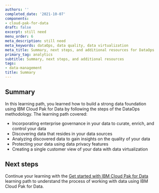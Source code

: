```yaml
---
authors: ''
completed_date: '2021-10-07'
components:
- cloud-pak-for-data
draft: false
excerpt: still need
menu_order: 6
meta_description: still need
meta_keywords: dataOps, data quality, data virtualization
meta_title: Summary, next steps, and additional resources for DataOps
primary_tag: analytics
subtitle: Summary, next steps, and additional resources
tags:
- data-management
title: Summary
---
```


## Summary

In this learning path, you learned how to build a strong data foundation using IBM Cloud Pak for Data by following the steps of the DataOps methodology. The learning path covered:

* Incorporating enterprise governance in your data to curate, enrich, and control your data
* Discovering data that resides in your data sources
* Analyzing discovered data to gain insights on the quality of your data
* Protecting your data using data privacy features
* Creating a single customer view of your data with data virtualization

## Next steps

Continue your learning with the [Get started with IBM Cloud Pak for Data](/learningpaths/cloud-pak-for-data-learning-path/) learning path to understand the process of working with data using IBM Cloud Pak for Data.